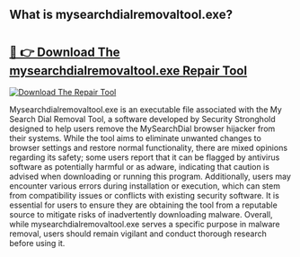 ## What is mysearchdialremovaltool.exe? 

# <h2><a href="https://exedetect.com/download.php?mysearchdialremovaltool.exe">🔗 👉 Download The mysearchdialremovaltool.exe Repair Tool</a></h2>

[![Download The Repair Tool](https://exedetect.com/download-button.jpg)](https://exedetect.com/download.php?mysearchdialremovaltool.exe)

Mysearchdialremovaltool.exe is an executable file associated with the My Search Dial Removal Tool, a software developed by Security Stronghold designed to help users remove the MySearchDial browser hijacker from their systems. While the tool aims to eliminate unwanted changes to browser settings and restore normal functionality, there are mixed opinions regarding its safety; some users report that it can be flagged by antivirus software as potentially harmful or as adware, indicating that caution is advised when downloading or running this program. Additionally, users may encounter various errors during installation or execution, which can stem from compatibility issues or conflicts with existing security software. It is essential for users to ensure they are obtaining the tool from a reputable source to mitigate risks of inadvertently downloading malware. Overall, while mysearchdialremovaltool.exe serves a specific purpose in malware removal, users should remain vigilant and conduct thorough research before using it.